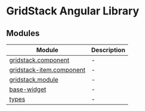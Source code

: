 # GridStack Angular Library

## Modules

| Module | Description |
| ------ | ------ |
| [gridstack.component](gridstack.component.md) | - |
| [gridstack-item.component](gridstack-item.component.md) | - |
| [gridstack.module](gridstack.module.md) | - |
| [base-widget](base-widget.md) | - |
| [types](types.md) | - |
